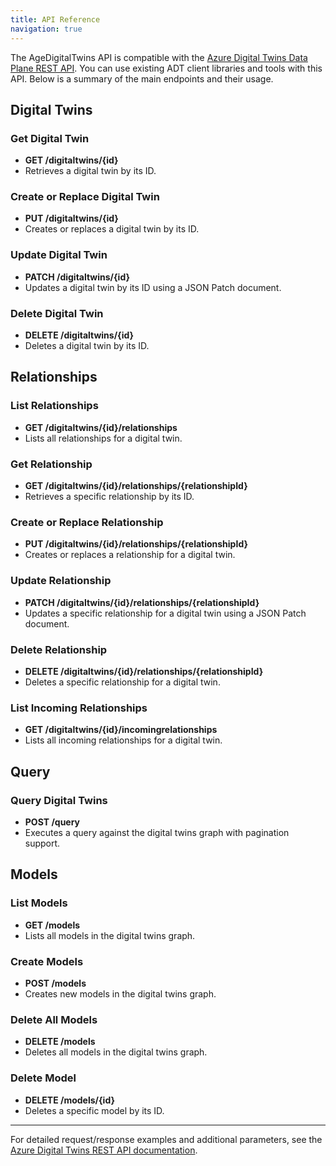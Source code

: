```yaml
---
title: API Reference
navigation: true
---
```


The AgeDigitalTwins API is compatible with the [Azure Digital Twins Data Plane REST API](https://learn.microsoft.com/en-us/rest/api/digital-twins/dataplane/twins?view=rest-dataplane-2023-10-31). You can use existing ADT client libraries and tools with this API. Below is a summary of the main endpoints and their usage.

## Digital Twins

### Get Digital Twin
- **GET /digitaltwins/{id}**
- Retrieves a digital twin by its ID.

### Create or Replace Digital Twin
- **PUT /digitaltwins/{id}**
- Creates or replaces a digital twin by its ID.

### Update Digital Twin
- **PATCH /digitaltwins/{id}**
- Updates a digital twin by its ID using a JSON Patch document.

### Delete Digital Twin
- **DELETE /digitaltwins/{id}**
- Deletes a digital twin by its ID.

## Relationships

### List Relationships
- **GET /digitaltwins/{id}/relationships**
- Lists all relationships for a digital twin.

### Get Relationship
- **GET /digitaltwins/{id}/relationships/{relationshipId}**
- Retrieves a specific relationship by its ID.

### Create or Replace Relationship
- **PUT /digitaltwins/{id}/relationships/{relationshipId}**
- Creates or replaces a relationship for a digital twin.

### Update Relationship
- **PATCH /digitaltwins/{id}/relationships/{relationshipId}**
- Updates a specific relationship for a digital twin using a JSON Patch document.

### Delete Relationship
- **DELETE /digitaltwins/{id}/relationships/{relationshipId}**
- Deletes a specific relationship for a digital twin.

### List Incoming Relationships
- **GET /digitaltwins/{id}/incomingrelationships**
- Lists all incoming relationships for a digital twin.

## Query

### Query Digital Twins
- **POST /query**
- Executes a query against the digital twins graph with pagination support.

## Models

### List Models
- **GET /models**
- Lists all models in the digital twins graph.

### Create Models
- **POST /models**
- Creates new models in the digital twins graph.

### Delete All Models
- **DELETE /models**
- Deletes all models in the digital twins graph.

### Delete Model
- **DELETE /models/{id}**
- Deletes a specific model by its ID.

---

For detailed request/response examples and additional parameters, see the [Azure Digital Twins REST API documentation](https://learn.microsoft.com/en-us/rest/api/digital-twins/dataplane/twins?view=rest-dataplane-2023-10-31).
